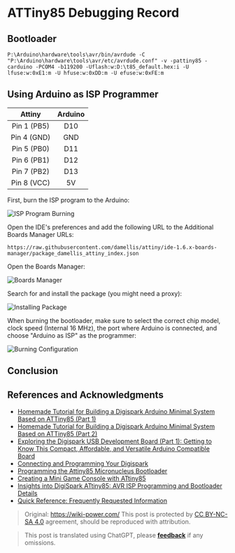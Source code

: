 # ATTiny85 Debugging Record

## Bootloader

```shell
P:\Arduino\hardware\tools\avr/bin/avrdude -C "P:\Arduino\hardware\tools\avr/etc/avrdude.conf" -v -pattiny85 -carduino -PCOM4 -b119200 -Uflash:w:D:\t85_default.hex:i -U lfuse:w:0xE1:m -U hfuse:w:0xDD:m -U efuse:w:0xFE:m
```

## Using Arduino as ISP Programmer

|   Attiny    | Arduino |
| :---------: | :-----: |
| Pin 1 (PB5) |   D10   |
| Pin 4 (GND) |   GND   |
| Pin 5 (PB0) |   D11   |
| Pin 6 (PB1) |   D12   |
| Pin 7 (PB2) |   D13   |
| Pin 8 (VCC) |   5V    |

First, burn the ISP program to the Arduino:

![ISP Program Burning](https://img.wiki-power.com/d/wiki-media/img/20200426144425.png)

Open the IDE's preferences and add the following URL to the Additional Boards Manager URLs:

```
https://raw.githubusercontent.com/damellis/attiny/ide-1.6.x-boards-manager/package_damellis_attiny_index.json
```

Open the Boards Manager:

![Boards Manager](https://img.wiki-power.com/d/wiki-media/img/20200426144642.png)

Search for and install the package (you might need a proxy):

![Installing Package](https://img.wiki-power.com/d/wiki-media/img/20200426144732.png)

When burning the bootloader, make sure to select the correct chip model, clock speed (Internal 16 MHz), the port where Arduino is connected, and choose "Arduino as ISP" as the programmer:

![Burning Configuration](https://img.wiki-power.com/d/wiki-media/img/20200426144834.png)

## Conclusion

## References and Acknowledgments

- [Homemade Tutorial for Building a Digispark Arduino Minimal System Based on ATTiny85 (Part 1)](https://blog.csdn.net/Argon_Ghost/article/details/103637870?depth_1-utm_source=distribute.pc_relevant.none-task-blog-BlogCommendFromBaidu-4&utm_source=distribute.pc_relevant.none-task-blog-BlogCommendFromBaidu-4)
- [Homemade Tutorial for Building a Digispark Arduino Minimal System Based on ATTiny85 (Part 2)](https://blog.csdn.net/Argon_Ghost/article/details/103859931)
- [Exploring the Digispark USB Development Board (Part 1): Getting to Know This Compact, Affordable, and Versatile Arduino Compatible Board](https://zhuanlan.zhihu.com/p/73336394)
- [Connecting and Programming Your Digispark](http://digistump.com/wiki/digispark/tutorials/connecting)
- [Programming the Attiny85 Micronucleus Bootloader](http://iremo-tw.blogspot.com/2018/03/attiny85-micronucleus-bootloader.html)
- [Creating a Mini Game Console with ATtiny85](https://www.jianshu.com/p/55e86b4e0194)
- [Insights into DigiSpark ATtiny85: AVR ISP Programming and Bootloader Details](http://blog.sina.com.cn/s/blog_6566538d0102w6qk.html)
- [Quick Reference: Frequently Requested Information](http://digistump.com/wiki/digispark/quickref)

> Original: <https://wiki-power.com/>
> This post is protected by [CC BY-NC-SA 4.0](https://creativecommons.org/licenses/by/4.0/deed.en) agreement, should be reproduced with attribution.

> This post is translated using ChatGPT, please [**feedback**](https://github.com/linyuxuanlin/Wiki_MkDocs/issues/new) if any omissions.
